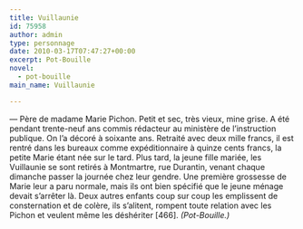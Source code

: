 ```yaml
---
title: Vuillaunie
id: 75958
author: admin
type: personnage
date: 2010-03-17T07:47:27+00:00
excerpt: Pot-Bouille
novel:
  - pot-bouille
main_name: Vuillaunie

---
```

— Père de madame Marie Pichon. Petit et sec, très vieux, mine grise. A été pendant trente-neuf ans commis rédacteur au ministère de l&rsquo;instruction publique. On l&rsquo;a décoré à soixante ans. Retraité avec deux mille francs, il est rentré dans les bureaux comme expéditionnaire à quinze cents francs, la petite Marie étant née sur le tard. Plus tard, la jeune fille mariée, les Vuillaunie se sont retirés à Montmartre, rue Durantin, venant chaque dimanche passer la journée chez leur gendre. Une première grossesse de Marie leur a paru normale, mais ils ont bien spécifié que le jeune ménage devait s&rsquo;arrêter là. Deux autres enfants coup sur coup les emplissent de consternation et de colère, ils s&rsquo;alitent, rompent toute relation avec les Pichon et veulent même les déshériter [466]. _(Pot-Bouille.)_